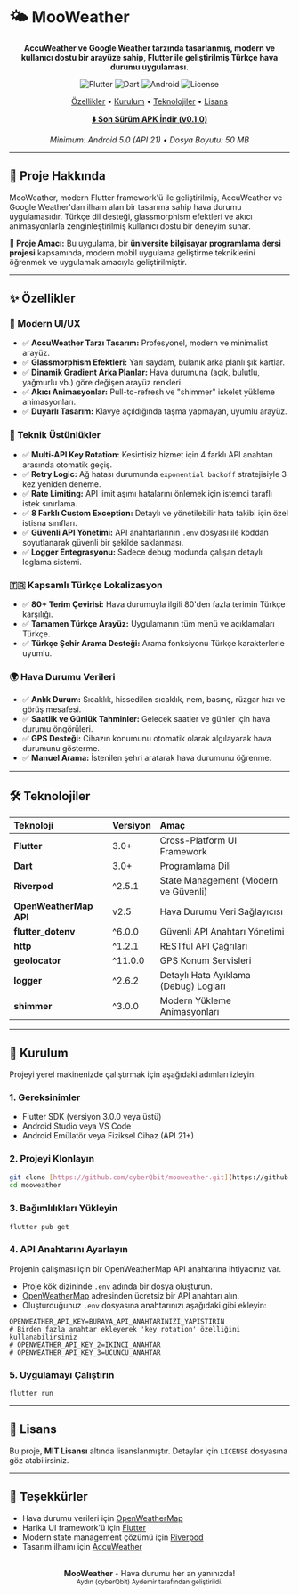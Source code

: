 # 🌤️ MooWeather

<div align="center">

**AccuWeather ve Google Weather tarzında tasarlanmış, modern ve kullanıcı dostu bir arayüze sahip, Flutter ile geliştirilmiş Türkçe hava durumu uygulaması.**

</div>

<p align="center">
  <img src="https://img.shields.io/badge/Flutter-3.0+-02569B?style=for-the-badge&logo=flutter" alt="Flutter">
  <img src="https://img.shields.io/badge/Dart-3.0+-0175C2?style=for-the-badge&logo=dart" alt="Dart">
  <img src="https://img.shields.io/badge/Platform-Android-3DDC84?style=for-the-badge&logo=android" alt="Android">
  <img src="https://img.shields.io/badge/License-MIT-green?style=for-the-badge" alt="License">
</p>

<p align="center">
  <a href="#-özellikler">Özellikler</a> •
  <a href="#-kurulum">Kurulum</a> •
  <a href="#-teknolojiler">Teknolojiler</a> •
  <a href="#-lisans">Lisans</a>
</p>

<div align="center">

[**⬇️ Son Sürüm APK İndir (v0.1.0)**](https://github.com/cyberQbit/mooweather/releases/latest/download/app-release.apk)

*Minimum: Android 5.0 (API 21) • Dosya Boyutu: 50 MB*

</div>

---

## 📱 Proje Hakkında

MooWeather, modern Flutter framework'ü ile geliştirilmiş, AccuWeather ve Google Weather'dan ilham alan bir tasarıma sahip hava durumu uygulamasıdır. Türkçe dil desteği, glassmorphism efektleri ve akıcı animasyonlarla zenginleştirilmiş kullanıcı dostu bir deneyim sunar.

**🎯 Proje Amacı:** Bu uygulama, bir **üniversite bilgisayar programlama dersi projesi** kapsamında, modern mobil uygulama geliştirme tekniklerini öğrenmek ve uygulamak amacıyla geliştirilmiştir.

---

## ✨ Özellikler

### 🎨 Modern UI/UX
- ✅ **AccuWeather Tarzı Tasarım:** Profesyonel, modern ve minimalist arayüz.
- ✅ **Glassmorphism Efektleri:** Yarı saydam, bulanık arka planlı şık kartlar.
- ✅ **Dinamik Gradient Arka Planlar:** Hava durumuna (açık, bulutlu, yağmurlu vb.) göre değişen arayüz renkleri.
- ✅ **Akıcı Animasyonlar:** Pull-to-refresh ve "shimmer" iskelet yükleme animasyonları.
- ✅ **Duyarlı Tasarım:** Klavye açıldığında taşma yapmayan, uyumlu arayüz.

### 🔧 Teknik Üstünlükler
- ✅ **Multi-API Key Rotation:** Kesintisiz hizmet için 4 farklı API anahtarı arasında otomatik geçiş.
- ✅ **Retry Logic:** Ağ hatası durumunda `exponential backoff` stratejisiyle 3 kez yeniden deneme.
- ✅ **Rate Limiting:** API limit aşımı hatalarını önlemek için istemci taraflı istek sınırlama.
- ✅ **8 Farklı Custom Exception:** Detaylı ve yönetilebilir hata takibi için özel istisna sınıfları.
- ✅ **Güvenli API Yönetimi:** API anahtarlarının `.env` dosyası ile koddan soyutlanarak güvenli bir şekilde saklanması.
- ✅ **Logger Entegrasyonu:** Sadece debug modunda çalışan detaylı loglama sistemi.

### 🇹🇷 Kapsamlı Türkçe Lokalizasyon
- ✅ **80+ Terim Çevirisi:** Hava durumuyla ilgili 80'den fazla terimin Türkçe karşılığı.
- ✅ **Tamamen Türkçe Arayüz:** Uygulamanın tüm menü ve açıklamaları Türkçe.
- ✅ **Türkçe Şehir Arama Desteği:** Arama fonksiyonu Türkçe karakterlerle uyumlu.

### 🌍 Hava Durumu Verileri
- ✅ **Anlık Durum:** Sıcaklık, hissedilen sıcaklık, nem, basınç, rüzgar hızı ve görüş mesafesi.
- ✅ **Saatlik ve Günlük Tahminler:** Gelecek saatler ve günler için hava durumu öngörüleri.
- ✅ **GPS Desteği:** Cihazın konumunu otomatik olarak algılayarak hava durumunu gösterme.
- ✅ **Manuel Arama:** İstenilen şehri aratarak hava durumunu öğrenme.

---

## 🛠️ Teknolojiler

| Teknoloji | Versiyon | Amaç |
|:--- |:--- |:--- |
| **Flutter** | 3.0+ | Cross-Platform UI Framework |
| **Dart** | 3.0+ | Programlama Dili |
| **Riverpod** | ^2.5.1 | State Management (Modern ve Güvenli) |
| **OpenWeatherMap API**| v2.5 | Hava Durumu Veri Sağlayıcısı |
| **flutter_dotenv** | ^6.0.0 | Güvenli API Anahtarı Yönetimi |
| **http** | ^1.2.1 | RESTful API Çağrıları |
| **geolocator** | ^11.0.0 | GPS Konum Servisleri |
| **logger** | ^2.6.2 | Detaylı Hata Ayıklama (Debug) Logları |
| **shimmer** | ^3.0.0 | Modern Yükleme Animasyonları |

---

## 🚀 Kurulum

Projeyi yerel makinenizde çalıştırmak için aşağıdaki adımları izleyin.

### 1. Gereksinimler
- Flutter SDK (versiyon 3.0.0 veya üstü)
- Android Studio veya VS Code
- Android Emülatör veya Fiziksel Cihaz (API 21+)

### 2. Projeyi Klonlayın
```bash
git clone [https://github.com/cyberQbit/mooweather.git](https://github.com/cyberQbit/mooweather.git)
cd mooweather
```

### 3. Bağımlılıkları Yükleyin
```bash
flutter pub get
```

### 4. API Anahtarını Ayarlayın
Projenin çalışması için bir OpenWeatherMap API anahtarına ihtiyacınız var.

- Proje kök dizininde `.env` adında bir dosya oluşturun.
- [OpenWeatherMap](https.org/api) adresinden ücretsiz bir API anahtarı alın.
- Oluşturduğunuz `.env` dosyasına anahtarınızı aşağıdaki gibi ekleyin:

```env
OPENWEATHER_API_KEY=BURAYA_API_ANAHTARINIZI_YAPISTIRIN
# Birden fazla anahtar ekleyerek 'key rotation' özelliğini kullanabilirsiniz
# OPENWEATHER_API_KEY_2=IKINCI_ANAHTAR
# OPENWEATHER_API_KEY_3=UCUNCU_ANAHTAR
```

### 5. Uygulamayı Çalıştırın
```bash
flutter run
```

---

## 📄 Lisans

Bu proje, **MIT Lisansı** altında lisanslanmıştır. Detaylar için `LICENSE` dosyasına göz atabilirsiniz.

---

## 🙏 Teşekkürler
- Hava durumu verileri için [OpenWeatherMap](https://openweathermap.org/)
- Harika UI framework'ü için [Flutter](https://flutter.dev/)
- Modern state management çözümü için [Riverpod](https://riverpod.dev/)
- Tasarım ilhamı için [AccuWeather](https://www.accuweather.com/)

<div align="center">
  <br>
  <strong>MooWeather</strong> - Hava durumu her an yanınızda!
  <br>
  <small>Aydın (cyberQbit) Aydemir tarafından geliştirildi.</small>
</div>
